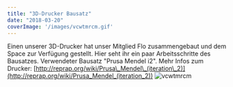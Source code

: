```yaml
---
title: "3D-Drucker Bausatz"
date: "2018-03-20"
coverImage: '/images/vcwtmrcm.gif'
---
```


Einen unserer 3D-Drucker hat unser Mitglied Flo zusammengebaut und dem Space zur Verfügung gestellt. Hier seht ihr ein paar Arbeitsschritte des Bausatzes. Verwendeter Bausatz "Prusa Mendel i2". Mehr Infos zum Drucker: [http://reprap.org/wiki/Prusa\_Mendel\_(iteration\_2)](http://reprap.org/wiki/Prusa_Mendel_(iteration_2)) ![vcwtmrcm](/images/vcwtmrcm.gif)

